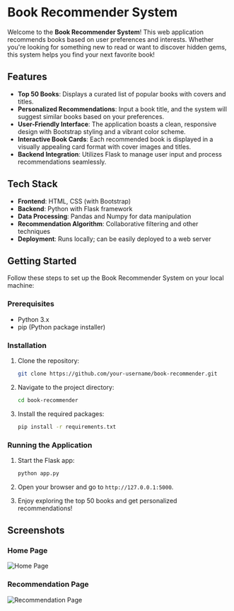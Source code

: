 
# Book Recommender System

Welcome to the **Book Recommender System**! This web application recommends books based on user preferences and interests. Whether you're looking for something new to read or want to discover hidden gems, this system helps you find your next favorite book!

## Features

- **Top 50 Books**: Displays a curated list of popular books with covers and titles.
- **Personalized Recommendations**: Input a book title, and the system will suggest similar books based on your preferences.
- **User-Friendly Interface**: The application boasts a clean, responsive design with Bootstrap styling and a vibrant color scheme.
- **Interactive Book Cards**: Each recommended book is displayed in a visually appealing card format with cover images and titles.
- **Backend Integration**: Utilizes Flask to manage user input and process recommendations seamlessly.

## Tech Stack

- **Frontend**: HTML, CSS (with Bootstrap)
- **Backend**: Python with Flask framework
- **Data Processing**: Pandas and Numpy for data manipulation
- **Recommendation Algorithm**: Collaborative filtering and other techniques
- **Deployment**: Runs locally; can be easily deployed to a web server

## Getting Started

Follow these steps to set up the Book Recommender System on your local machine:

### Prerequisites

- Python 3.x
- pip (Python package installer)

### Installation

1. Clone the repository:

   ```bash
   git clone https://github.com/your-username/book-recommender.git
   ```

2. Navigate to the project directory:

   ```bash
   cd book-recommender
   ```

3. Install the required packages:

   ```bash
   pip install -r requirements.txt
   ```

### Running the Application

1. Start the Flask app:

   ```bash
   python app.py
   ```

2. Open your browser and go to `http://127.0.0.1:5000`.

3. Enjoy exploring the top 50 books and get personalized recommendations!

## Screenshots

### Home Page
![Home Page](ss1.png)

### Recommendation Page
![Recommendation Page](ss2.png)


